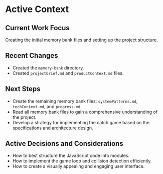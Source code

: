 # Active Context

## Current Work Focus
Creating the initial memory bank files and setting up the project structure.

## Recent Changes
- Created the `memory-bank` directory.
- Created `projectbrief.md` and `productContext.md` files.

## Next Steps
- Create the remaining memory bank files: `systemPatterns.md`, `techContext.md`, and `progress.md`.
- Read all memory bank files to gain a comprehensive understanding of the project.
- Develop a strategy for implementing the catch game based on the specifications and architecture design.

## Active Decisions and Considerations
- How to best structure the JavaScript code into modules.
- How to implement the game loop and collision detection efficiently.
- How to create a visually appealing and engaging user interface.
